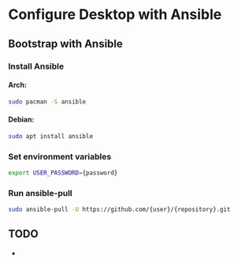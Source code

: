 # Configure Desktop with Ansible

## Bootstrap with Ansible
### Install Ansible

#### Arch:
```sh
sudo pacman -S ansible
```
#### Debian:
```sh
sudo apt install ansible
```

### Set environment variables
```sh
export USER_PASSWORD={password}
```

### Run ansible-pull
```sh
sudo ansible-pull -U https://github.com/{user}/{repository}.git
```

## TODO
-

